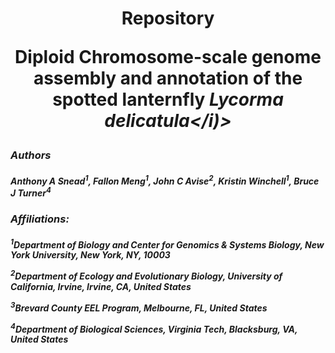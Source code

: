 # <p align="center"> Repository <p> <p align="center">Diploid Chromosome-scale genome assembly and annotation of the spotted lanternfly <i>Lycorma delicatula</i)><center></p>
### <p>Authors</p>
#### <p align="left">Anthony A Snead<sup>1</sup>, Fallon Meng<sup>1</sup>, John C Avise<sup>2</sup>, Kristin Winchell<sup>1</sup>, Bruce J Turner<sup>4</sup></sup>

### <p>Affiliations:</p>
#### <p><sup>1</sup>Department of Biology and Center for Genomics & Systems Biology, New York University, New York, NY, 10003</p> <p><sup>2</sup>Department of Ecology and Evolutionary Biology, University of California, Irvine, Irvine, CA, United States</p> <p><sup>3</sup>Brevard County EEL Program, Melbourne, FL, United States</p> <p><sup>4</sup>Department of Biological Sciences, Virginia Tech, Blacksburg, VA, United States</p>
